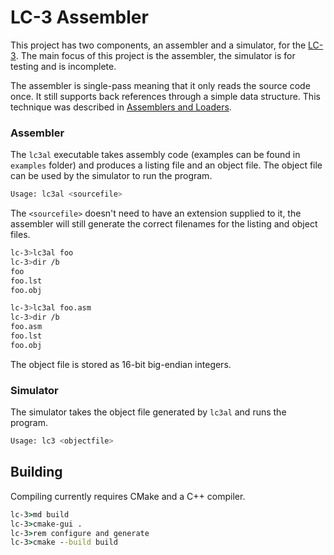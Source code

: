# LC-3 Assembler

This project has two components, an assembler and a simulator, for the
[LC-3](https://en.wikipedia.org/wiki/Little_Computer_3). The main focus of this
project is the assembler, the simulator is for testing and is incomplete.

The assembler is single-pass meaning that it only reads the source code once.
It still supports back references through a simple data structure. This
technique was described in [Assemblers and
Loaders](https://www.davidsalomon.name/assem.advertis/AssemAd.html).

### Assembler

The `lc3al` executable takes assembly code (examples can be found in
`examples` folder) and produces a listing file and an object file. The
object file can be used by the simulator to run the program.

```sh
Usage: lc3al <sourcefile>
```

The `<sourcefile>` doesn't need to have an extension supplied to it, the
assembler will still generate the correct filenames for the listing and
object files.

```sh
lc-3>lc3al foo
lc-3>dir /b
foo
foo.lst
foo.obj

lc-3>lc3al foo.asm
lc-3>dir /b
foo.asm
foo.lst
foo.obj
```

The object file is stored as 16-bit big-endian integers.

### Simulator

The simulator takes the object file generated by `lc3al` and runs
the program.

```sh
Usage: lc3 <objectfile>
```

## Building

Compiling currently requires CMake and a C++ compiler.

```bat
lc-3>md build
lc-3>cmake-gui .
lc-3>rem configure and generate
lc-3>cmake --build build
```
